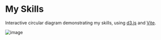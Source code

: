 # My Skills
Interactive circular diagram demonstrating my skills, using [d3.js](https://d3js.org/) and [Vite](https://vitejs.dev/).

![image](https://user-images.githubusercontent.com/13103045/161138925-17c60830-4d59-4da9-93d5-aafd3abe30fb.png)
